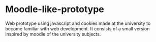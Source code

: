 # Moodle-like-prototype

Web prototype using javascript and cookies made at the university to become familiar with web development. It consists of a small version inspired by moodle of the university subjects.